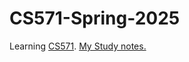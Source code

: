 # CS571-Spring-2025
Learning [CS571](https://cs571.org/).
[My Study notes.](https://www.notion.so/dreaminko/CS-571-Building-User-Interfaces-23188e26273980c59e5ec70b562846e2)